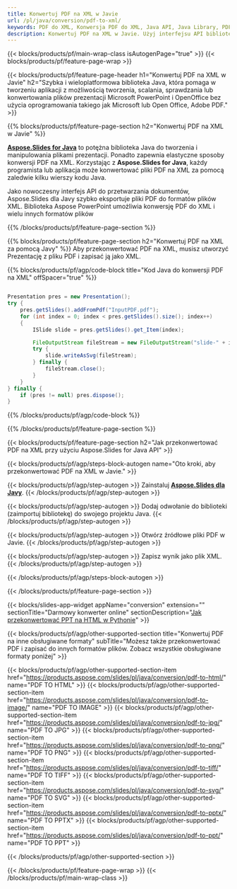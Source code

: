 ```yaml
---
title: Konwertuj PDF na XML w Javie
url: /pl/java/conversion/pdf-to-xml/
keywords: PDF do XML, Konwersja PDF do XML, Java API, Java Library, PDF, XML
description: Konwertuj PDF na XML w Javie. Użyj interfejsu API biblioteki Java, aby przekonwertować pliki PDF na pliki XML
---
```


{{< blocks/products/pf/main-wrap-class isAutogenPage="true" >}}
{{< blocks/products/pf/feature-page-wrap >}}

{{< blocks/products/pf/feature-page-header h1="Konwertuj PDF na XML w Javie" h2="Szybka i wieloplatformowa biblioteka Java, która pomaga w tworzeniu aplikacji z możliwością tworzenia, scalania, sprawdzania lub konwertowania plików prezentacji Microsoft PowerPoint i OpenOffice bez użycia oprogramowania takiego jak Microsoft lub Open Office, Adobe PDF." >}}

{{% blocks/products/pf/feature-page-section h2="Konwertuj PDF na XML w Javie" %}}

[**Aspose.Slides for Java**](https://products.aspose.com/slides/pl/java/) to potężna biblioteka Java do tworzenia i manipulowania plikami prezentacji. Ponadto zapewnia elastyczne sposoby konwersji PDF na XML. Korzystając z **Aspose.Slides for Java**, każdy programista lub aplikacja może konwertować pliki PDF na XML za pomocą zaledwie kilku wierszy kodu Java.

Jako nowoczesny interfejs API do przetwarzania dokumentów, Aspose.Slides dla Javy szybko eksportuje pliki PDF do formatów plików XML. Biblioteka Aspose PowerPoint umożliwia konwersję PDF do XML i wielu innych formatów plików

{{% /blocks/products/pf/feature-page-section %}}

{{% blocks/products/pf/feature-page-section  h2="Konwertuj PDF na XML za pomocą Javy" %}}
Aby przekonwertować PDF na XML, musisz utworzyć Prezentację z pliku PDF i zapisać ją jako XML.

{{% blocks/products/pf/agp/code-block title="Kod Java do konwersji PDF na XML" offSpacer="true" %}}

```java

Presentation pres = new Presentation();
try {
    pres.getSlides().addFromPdf("InputPDF.pdf");
    for (int index = 0; index < pres.getSlides().size(); index++)
    {
        ISlide slide = pres.getSlides().get_Item(index);

        FileOutputStream fileStream = new FileOutputStream("slide-" + index + ".xml");
        try {
            slide.writeAsSvg(fileStream);
        } finally {
            fileStream.close();
        }
    }
} finally {
    if (pres != null) pres.dispose();
}
```


{{% /blocks/products/pf/agp/code-block %}}

{{% /blocks/products/pf/feature-page-section %}}

{{< blocks/products/pf/feature-page-section  h2="Jak przekonwertować PDF na XML przy użyciu Aspose.Slides for Java API" >}}

{{< blocks/products/pf/agp/steps-block-autogen name="Oto kroki, aby przekonwertować PDF na XML w Javie." >}}

{{< blocks/products/pf/agp/step-autogen >}}
Zainstaluj [**Aspose.Slides dla Javy**](https://products.aspose.com/slides/pl/java/).
{{< /blocks/products/pf/agp/step-autogen >}}

{{< blocks/products/pf/agp/step-autogen >}}
Dodaj odwołanie do biblioteki (zaimportuj bibliotekę) do swojego projektu Java.
{{< /blocks/products/pf/agp/step-autogen >}}

{{< blocks/products/pf/agp/step-autogen >}}
Otwórz źródłowe pliki PDF w Javie.
{{< /blocks/products/pf/agp/step-autogen >}}

{{< blocks/products/pf/agp/step-autogen >}}
Zapisz wynik jako plik XML.
{{< /blocks/products/pf/agp/step-autogen >}}

{{< /blocks/products/pf/agp/steps-block-autogen >}}

{{< /blocks/products/pf/feature-page-section >}}

{{< blocks/slides-app-widget  appName="conversion" extension="" sectionTitle="Darmowy konwerter online" sectionDescription="[Jak przekonwertować PPT na HTML w Pythonie](https://products.aspose.com/slides/pl/python-net/conversion/ppt-to-html/)" >}}

{{< blocks/products/pf/agp/other-supported-section title="Konwertuj PDF na inne obsługiwane formaty" subTitle="Możesz także przekonwertować PDF i zapisać do innych formatów plików. Zobacz wszystkie obsługiwane formaty poniżej" >}}

{{< blocks/products/pf/agp/other-supported-section-item href="https://products.aspose.com/slides/pl/java/conversion/pdf-to-html/" name="PDF TO HTML" >}}
{{< blocks/products/pf/agp/other-supported-section-item href="https://products.aspose.com/slides/pl/java/conversion/pdf-to-image/" name="PDF TO IMAGE" >}}
{{< blocks/products/pf/agp/other-supported-section-item href="https://products.aspose.com/slides/pl/java/conversion/pdf-to-jpg/" name="PDF TO JPG" >}}
{{< blocks/products/pf/agp/other-supported-section-item href="https://products.aspose.com/slides/pl/java/conversion/pdf-to-png/" name="PDF TO PNG" >}}
{{< blocks/products/pf/agp/other-supported-section-item href="https://products.aspose.com/slides/pl/java/conversion/pdf-to-tiff/" name="PDF TO TIFF" >}}
{{< blocks/products/pf/agp/other-supported-section-item href="https://products.aspose.com/slides/pl/java/conversion/pdf-to-svg/" name="PDF TO SVG" >}}
{{< blocks/products/pf/agp/other-supported-section-item href="https://products.aspose.com/slides/pl/java/conversion/pdf-to-pptx/" name="PDF TO PPTX" >}}
{{< blocks/products/pf/agp/other-supported-section-item href="https://products.aspose.com/slides/pl/java/conversion/pdf-to-ppt/" name="PDF TO PPT" >}}


{{< /blocks/products/pf/agp/other-supported-section >}}

{{< /blocks/products/pf/feature-page-wrap >}}
{{< /blocks/products/pf/main-wrap-class >}}